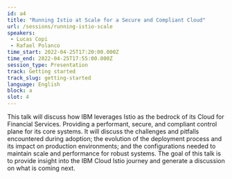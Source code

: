 ```yaml
---
id: a4
title: "Running Istio at Scale for a Secure and Compliant Cloud"
url: /sessions/running-istio-scale
speakers:
 - Lucas Copi
 - Rafael Polanco
time_start: 2022-04-25T17:20:00.000Z
time_end: 2022-04-25T17:55:00.000Z
session_type: Presentation
track: Getting started
track_slug: getting-started
language: English
block: a
slot: 4
---
```


This talk will discuss how IBM leverages Istio as the bedrock of its Cloud for Financial Services. Providing a performant, secure, and compliant control plane for its core systems. It will discuss the challenges and pitfalls encountered during adoption; the evolution of the deployment process and its impact on production environments; and the configurations needed to maintain scale and performance for robust systems. The goal of this talk is to provide insight into the IBM Cloud Istio journey and generate a discussion on what is coming next.